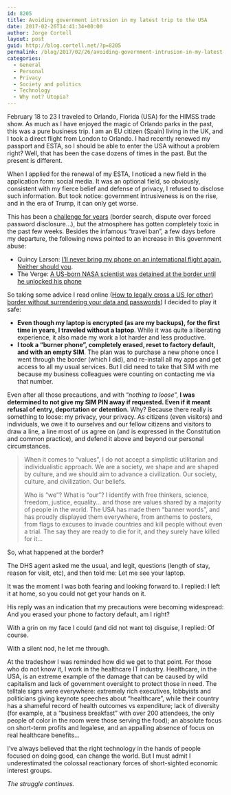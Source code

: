 ```yaml
---
id: 8205
title: Avoiding government intrusion in my latest trip to the USA
date: 2017-02-26T14:41:34+00:00
author: Jorge Cortell
layout: post
guid: http://blog.cortell.net/?p=8205
permalink: /blog/2017/02/26/avoiding-government-intrusion-in-my-latest-trip-to-the-usa/
categories:
  - General
  - Personal
  - Privacy
  - Society and politics
  - Technology
  - Why not? Utopia?
---
```

February 18 to 23 I traveled to Orlando, Florida (USA) for the HIMSS trade show. As much as I have enjoyed the magic of Orlando parks in the past, this was a pure business trip. I am an EU citizen (Spain) living in the UK, and I took a direct flight from London to Orlando. I had recently renewed my passport and ESTA, so I should be able to enter the USA without a problem right? Well, that has been the case dozens of times in the past. But the present is different.

When I applied for the renewal of my ESTA, I noticed a new field in the application form: social media. It was an optional field, so obviously, consistent with my fierce belief and defense of privacy, I refused to disclose such information. But took notice: government intrusiveness is on the rise, and in the era of Trump, it can only get worse.

This has been a [challenge for years](https://www.eff.org/deeplinks/2016/12/law-enforcement-uses-border-search-exception-fourth-amendment-loophole) (border search, dispute over forced password disclosure…), but the atmosphere has gotten completely toxic in the past few weeks. Besides the infamous “travel ban”, a few days before my departure, the following news pointed to an increase in this government abuse:

  * Quincy Larson: [I’ll never bring my phone on an international flight again. Neither should you](https://medium.freecodecamp.com/ill-never-bring-my-phone-on-an-international-flight-again-neither-should-you-e9289cde0e5f#.l14ye8o77).
  * The Verge: [A US-born NASA scientist was detained at the border until he unlocked his phone](http://www.theverge.com/2017/2/12/14583124/nasa-sidd-bikkannavar-detained-cbp-phone-search-trump-travel-ban)

So taking some advice I read online ([How to legally cross a US (or other) border without surrendering your data and passwords](https://boingboing.net/2017/02/12/how-to-cross-a-us-or-other-b.html)) I decided to play it safe:

  * **Even though my laptop is encrypted (as are my backups), for the first time in years, I traveled without a laptop**. While it was quite a liberating experience, it also made my work a lot harder and less productive.
  * **I took a “burner phone”, completely erased, reset to factory default, and with an empty SIM**. The plan was to purchase a new phone once I went through the border (which I did), and re-install all my apps and get access to all my usual services. But I did need to take that SIM with me because my business colleagues were counting on contacting me via that number.

Even after all those precautions, and with “_nothing to loose_”, **I was determined to not give my SIM PIN away if requested. Even if it meant refusal of entry, deportation or detention**. Why? Because there really is something to loose: my privacy, your privacy. As citizens (even visitors) and individuals, we owe it to ourselves and our fellow citizens and visitors to draw a line, a line most of us agree on (and is expressed in the Constitution and common practice), and defend it above and beyond our personal circumstances.

> When it comes to “values”, I do not accept a simplistic utilitarian and individualistic approach. We are a society, we shape and are shaped by culture, and we should aim to advance a civilization. Our society, culture, and civilization. Our beliefs.
> 
> Who is “we”? What is “our”? I identify with free thinkers, science, freedom, justice, equality… and those are values shared by a majority of people in the world. The USA has made them “banner words”, and has proudly displayed them everywhere, from anthems to posters, from flags to excuses to invade countries and kill people without even a trial. The say they are ready to die for it, and they surely have killed for it…

So, what happened at the border?

The DHS agent asked me the usual, and legit, questions (length of stay, reason for visit, etc), and then told me: Let me see your laptop.

It was the moment I was both fearing and looking forward to. I replied: I left it at home, so you could not get your hands on it.

His reply was an indication that my precautions were becoming widespread: And you erased your phone to factory default, am I right?

With a grin on my face I could (and did not want to) disguise, I replied: Of course.

With a silent nod, he let me through.

At the tradeshow I was reminded how did we get to that point. For those who do not know it, I work in the healthcare IT industry. Healthcare, in the USA, is an extreme example of the damage that can be caused by wild capitalism and lack of government oversight to protect those in need. The telltale signs were everywhere: extremely rich executives, lobbyists and politicians giving keynote speeches about “healthcare”, while their country has a shameful record of health outcomes vs expenditure; lack of diversity (for example, at a “business breakfast” with over 200 attendees, the only people of color in the room were those serving the food); an absolute focus on short-term profits and legalese, and an appalling absence of focus on real healthcare benefits…

I’ve always believed that the right technology in the hands of people focused on doing good, can change the world. But I must admit I underestimated the colossal reactionary forces of short-sighted economic interest groups.

_The struggle continues._
